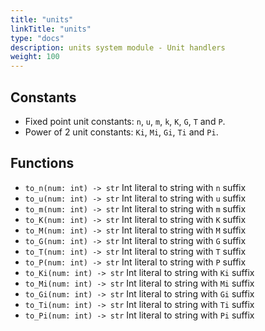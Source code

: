 ```yaml
---
title: "units"
linkTitle: "units"
type: "docs"
description: units system module - Unit handlers
weight: 100
---
```

## Constants

- Fixed point unit constants: `n`, `u`, `m`, `k`, `K`, `G`, `T` and `P`.
- Power of 2 unit constants: `Ki`, `Mi`, `Gi`, `Ti` and `Pi`.

## Functions

- `to_n(num: int) -> str`
  Int literal to string with `n` suffix
- `to_u(num: int) -> str`
  Int literal to string with `u` suffix
- `to_m(num: int) -> str`
  Int literal to string with `m` suffix
- `to_K(num: int) -> str`
  Int literal to string with `K` suffix
- `to_M(num: int) -> str`
  Int literal to string with `M` suffix
- `to_G(num: int) -> str`
  Int literal to string with `G` suffix
- `to_T(num: int) -> str`
  Int literal to string with `T` suffix
- `to_P(num: int) -> str`
  Int literal to string with `P` suffix
- `to_Ki(num: int) -> str`
  Int literal to string with `Ki` suffix
- `to_Mi(num: int) -> str`
  Int literal to string with `Mi` suffix
- `to_Gi(num: int) -> str`
  Int literal to string with `Gi` suffix
- `to_Ti(num: int) -> str`
  Int literal to string with `Ti` suffix
- `to_Pi(num: int) -> str`
  Int literal to string with `Pi` suffix

